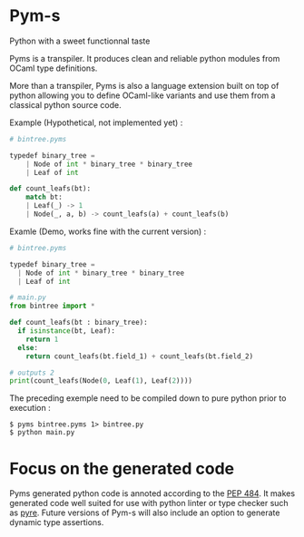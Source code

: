 # Pym-s

Python with a sweet functionnal taste

Pyms is a transpiler. It produces clean and reliable python modules from OCaml type definitions.

More than a transpiler, Pyms is also a language extension built on top of python allowing you to define OCaml-like variants and use them from a classical python source code.

Example (Hypothetical, not implemented yet) :

```python
# bintree.pyms

typedef binary_tree =
	| Node of int * binary_tree * binary_tree
	| Leaf of int

def count_leafs(bt):
	match bt:
	| Leaf(_) -> 1
	| Node(_, a, b) -> count_leafs(a) + count_leafs(b)
```

Examle (Demo, works fine with the current version) :

```python
# bintree.pyms

typedef binary_tree =
  | Node of int * binary_tree * binary_tree
  | Leaf of int
```

```python
# main.py
from bintree import *

def count_leafs(bt : binary_tree):
  if isinstance(bt, Leaf):
    return 1
  else:
    return count_leafs(bt.field_1) + count_leafs(bt.field_2)

# outputs 2
print(count_leafs(Node(0, Leaf(1), Leaf(2))))
```

The preceding exemple need to be compiled down to pure python prior to execution :

```
$ pyms bintree.pyms 1> bintree.py
$ python main.py
```

# Focus on the generated code

Pyms generated python code is annoted according to the [PEP 484](https://www.python.org/dev/peps/pep-0484/). It makes generated code well suited for use with python linter or type checker such as [pyre](https://pyre-check.org/). Future versions of Pym-s will also include an option to generate dynamic type assertions.

